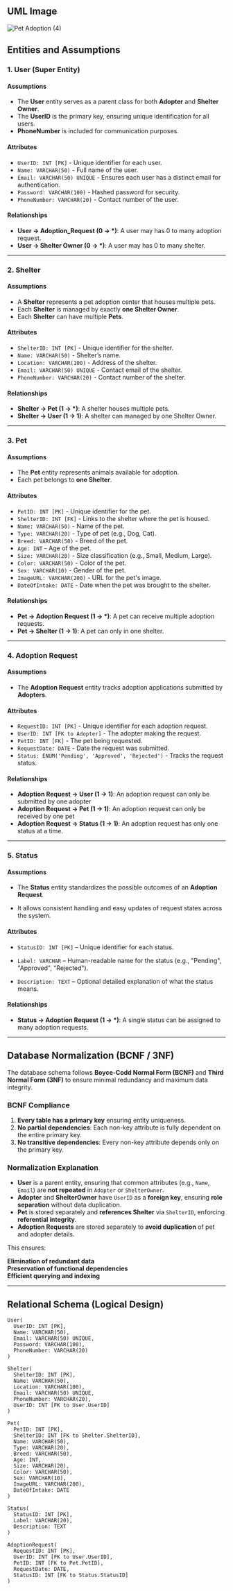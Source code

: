 ## **UML Image**
![Pet Adoption (4)](https://github.com/user-attachments/assets/dbaa610d-6e11-4e71-82ed-6a57d75b99b2)



## **Entities and Assumptions**

### **1. User (Super Entity)**
#### **Assumptions**
- The **User** entity serves as a parent class for both **Adopter** and **Shelter Owner**.
- The **UserID** is the primary key, ensuring unique identification for all users.
- **PhoneNumber** is included for communication purposes.

#### **Attributes**
- `UserID: INT [PK]` - Unique identifier for each user.
- `Name: VARCHAR(50)` - Full name of the user.
- `Email: VARCHAR(50) UNIQUE` - Ensures each user has a distinct email for authentication.
- `Password: VARCHAR(100)` - Hashed password for security.
- `PhoneNumber: VARCHAR(20)` - Contact number of the user.
#### **Relationships**
- **User → Adoption_Request (0 → *)**: A user may has 0 to many adoption request.
- **User → Shelter Owner (0 → *)**: A user may has 0 to many shelter.

  
---

### **2. Shelter**
#### **Assumptions**
- A **Shelter** represents a pet adoption center that houses multiple pets.
- Each **Shelter** is managed by exactly **one Shelter Owner**.
- Each **Shelter** can have multiple **Pets**.

#### **Attributes**
- `ShelterID: INT [PK]` - Unique identifier for the shelter.
- `Name: VARCHAR(50)` - Shelter’s name.
- `Location: VARCHAR(100)` - Address of the shelter.
- `Email: VARCHAR(50) UNIQUE` - Contact email of the shelter.
- `PhoneNumber: VARCHAR(20)` - Contact number of the shelter.

#### **Relationships**
- **Shelter → Pet (1 → *)**: A shelter houses multiple pets.
- **Shelter → User (1 → 1)**: A shelter can managed by one Shelter Owner.

---

### **3. Pet**
#### **Assumptions**
- The **Pet** entity represents animals available for adoption.
- Each pet belongs to **one Shelter**.

#### **Attributes**
- `PetID: INT [PK]` - Unique identifier for the pet.
- `ShelterID: INT [FK]` - Links to the shelter where the pet is housed.
- `Name: VARCHAR(50)` - Name of the pet.
- `Type: VARCHAR(20)` - Type of pet (e.g., Dog, Cat).
- `Breed: VARCHAR(50)` - Breed of the pet.
- `Age: INT` - Age of the pet.
- `Size: VARCHAR(20)` - Size classification (e.g., Small, Medium, Large).
- `Color: VARCHAR(50)` - Color of the pet.
- `Sex: VARCHAR(10)` - Gender of the pet.
- `ImageURL: VARCHAR(200)` - URL for the pet's image.
- `DateOfIntake: DATE` - Date when the pet was brought to the shelter.

#### **Relationships**
- **Pet → Adoption Request (1 → *)**: A pet can receive multiple adoption requests.
- **Pet → Shelter (1 → 1)**: A pet can only in one shelter.

---

### **4. Adoption Request**
#### **Assumptions**
- The **Adoption Request** entity tracks adoption applications submitted by **Adopters**.

#### **Attributes**
- `RequestID: INT [PK]` - Unique identifier for each adoption request.
- `UserID: INT [FK to Adopter]` - The adopter making the request.
- `PetID: INT [FK]` - The pet being requested.
- `RequestDate: DATE` - Date the request was submitted.
- `Status: ENUM('Pending', 'Approved', 'Rejected')` - Tracks the request status.

#### **Relationships**
- **Adoption Request → User (1 → 1)**: An adoption request can only be submitted by one adopter
- **Adoption Request → Pet (1 → 1)**: An adoption request can only be received by one pet
- **Adoption Request → Status (1 → 1)**: An adoption request has only one status at a time.
---

### **5. Status**
#### Assumptions
- The **Status** entity standardizes the possible outcomes of an **Adoption Request**.

- It allows consistent handling and easy updates of request states across the system.

#### Attributes
- `StatusID: INT [PK]` – Unique identifier for each status.

- `Label: VARCHAR` – Human-readable name for the status (e.g., "Pending", "Approved", "Rejected").

- `Description: TEXT` – Optional detailed explanation of what the status means.

#### Relationships
- **Status → Adoption Request (1 -> *)**: A single status can be assigned to many adoption requests.

---

##  Database Normalization (BCNF / 3NF)
The database schema follows **Boyce-Codd Normal Form (BCNF)** and **Third Normal Form (3NF)** to ensure minimal redundancy and maximum data integrity.

### **BCNF Compliance**
1. **Every table has a primary key** ensuring entity uniqueness.
2. **No partial dependencies**: Each non-key attribute is fully dependent on the entire primary key.
3. **No transitive dependencies**: Every non-key attribute depends only on the primary key.

### **Normalization Explanation**
- **User** is a parent entity, ensuring that common attributes (e.g., `Name`, `Email`) are **not repeated** in `Adopter` or `ShelterOwner`.
- **Adopter** and **ShelterOwner** have `UserID` as a **foreign key**, ensuring **role separation** without data duplication.
- **Pet** is stored separately and **references Shelter** via `ShelterID`, enforcing **referential integrity**.
- **Adoption Requests** are stored separately to **avoid duplication** of pet and adopter details.

This ensures:

**Elimination of redundant data**  
**Preservation of functional dependencies**  
**Efficient querying and indexing**  

---

## **Relational Schema (Logical Design)**
```
User(
  UserID: INT [PK],
  Name: VARCHAR(50),
  Email: VARCHAR(50) UNIQUE,
  Password: VARCHAR(100),
  PhoneNumber: VARCHAR(20)
)

Shelter(
  ShelterID: INT [PK],
  Name: VARCHAR(50),
  Location: VARCHAR(100),
  Email: VARCHAR(50) UNIQUE,
  PhoneNumber: VARCHAR(20),
  UserID: INT [FK to User.UserID]
)

Pet(
  PetID: INT [PK],
  ShelterID: INT [FK to Shelter.ShelterID],
  Name: VARCHAR(50),
  Type: VARCHAR(20),
  Breed: VARCHAR(50),
  Age: INT,
  Size: VARCHAR(20),
  Color: VARCHAR(50),
  Sex: VARCHAR(10),
  ImageURL: VARCHAR(200),
  DateOfIntake: DATE
)

Status(
  StatusID: INT [PK],
  Label: VARCHAR(20),
  Description: TEXT
)

AdoptionRequest(
  RequestID: INT [PK],
  UserID: INT [FK to User.UserID],
  PetID: INT [FK to Pet.PetID],
  RequestDate: DATE,
  StatusID: INT [FK to Status.StatusID]
)

```
